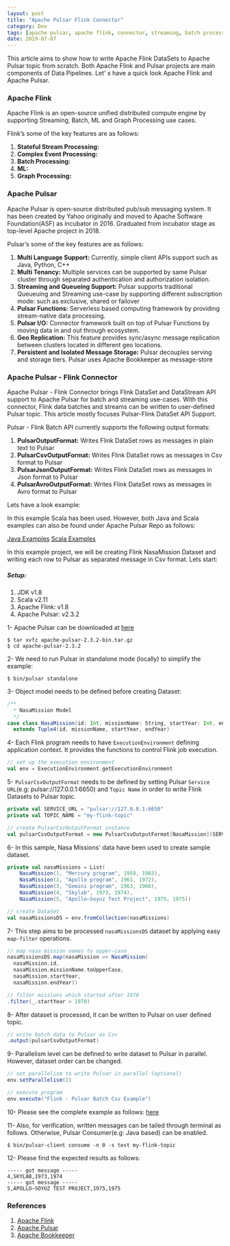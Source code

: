 ```yaml
---
layout: post
title: "Apache Pulsar Flink Connector"
category: Dev
tags: [apache pulsar, apache flink, connector, streaming, batch processing, pub-sub system, distributed systems]
date: 2019-07-07
---
```


<p>This article aims to show how to write Apache Flink DataSets to Apache Pulsar topic from scratch. Both Apache Flink and Pulsar projects are main components of Data Pipelines. Let' s have a quick look Apache Flink and Apache Pulsar.</p>

### Apache Flink
<p>Apache Flink is an open-source unified distributed compute engine by supporting Streaming, Batch, ML and Graph Processing use cases.</p>

<p>Flink’s some of the key features are as follows:</p>

1. **Stateful Stream Processing:**
1. **Complex Event Processing:**
1. **Batch Processing:**
1. **ML:**
1. **Graph Processing:**

### Apache Pulsar
<p>Apache Pulsar is open-source distributed pub/sub messaging system. It has been created by Yahoo originally and moved to Apache Software Foundation(ASF) as incubator in 2016. Graduated from incubator stage as top-level Apache project in 2018.</p>

<p>Pulsar’s some of the key features are as follows:</p>

1. **Multi Language Support:** Currently, simple client APIs support such as Java, Python, C++
1. **Multi Tenancy:** Multiple services can be supported by same Pulsar cluster through separated authentication and authorization isolation.
1. **Streaming and Queueing Support:** Pulsar supports traditional Queueuing and Streaming use-case by supporting different subscription mode: such as exclusive, shared or failover
1. **Pulsar Functions:** Serverless based computing framework by providing stream-native data processing.
1. **Pulsar I/O:** Connector framework built on top of Pulsar Functions by moving data in and out through ecosystem.
1. **Geo Replication:** This feature provides sync/async message replication between clusters located in different geo locations.
1. **Persistent and Isolated Message Storage:** Pulsar decouples serving and storage tiers. Pulsar uses Apache Bookkeeper as message-store


### Apache Pulsar - Flink Connector
<p>Apache Pulsar - Flink Connector brings Flink DataSet and DataStream API support to Apache Pulsar for batch and streaming use-cases. With this connector, Flink data batches and streams can be written to user-defined Pulsar topic. This article mostly focuses Pulsar-Flink DataSet API Support.</p>

<p>Pulsar - Flink Batch API currently supports the following output formats:</p>

1. **PulsarOutputFormat:** Writes Flink DataSet rows as messages in plain text to Pulsar
1. **PulsarCsvOutputFormat:** Writes Flink DataSet rows as messages in Csv format to Pulsar
1. **PulsarJsonOutputFormat:** Writes Flink DataSet rows as messages in Json format to Pulsar
1. **PulsarAvroOutputFormat:** Writes Flink DataSet rows as messages in Avro format to Pulsar

Lets have a look example:

<p>In this example Scala has been used. However, both Java and Scala examples can also be found under Apache Pulsar Repo as follows:</p>

[Java Examples](https://github.com/apache/pulsar/tree/master/examples/flink/src/main/java/org/apache/flink/batch/connectors/pulsar/example/)
[Scala Examples](https://github.com/apache/pulsar/tree/master/examples/flink/src/main/scala/org/apache/flink/batch/connectors/pulsar/example/)

<p>In this example project, we will be creating Flink NasaMission Dataset and writing each row to Pulsar as separated message in Csv format. Lets start:</p>

##### Setup:
1. JDK v1.8
1. Scala v2.11
1. Apache Flink: v1.8
1. Apache Pulsar: v2.3.2

1- Apache Pulsar can be downloaded at [here](https://pulsar.apache.org/en/download/)
```shell
$ tar xvfz apache-pulsar-2.3.2-bin.tar.gz
$ cd apache-pulsar-2.3.2
```

2- We need to run Pulsar in standalone mode (locally) to simplify the example:
```shell
$ bin/pulsar standalone
```

3- Object model needs to be defined before creating Dataset:
```scala
/**
  * NasaMission Model
  */
case class NasaMission(id: Int, missionName: String, startYear: Int, endYear: Int)
  extends Tuple4(id, missionName, startYear, endYear)
```

4- Each Flink program needs to have `ExecutionEnvironment` defining application context. It provides the functions to control Flink job execution.
```scala
// set up the execution environment
val env = ExecutionEnvironment.getExecutionEnvironment
```

5- `PulsarCsvOutputFormat` needs to be defined by setting Pulsar `Service URL`(e.g: pulsar://127.0.0.1:6650) and `Topic Name` in order to write Flink Datasets to Pulsar topic.
```scala
private val SERVICE_URL = "pulsar://127.0.0.1:6650"
private val TOPIC_NAME = "my-flink-topic"

// create PulsarCsvOutputFormat instance
val pulsarCsvOutputFormat = new PulsarCsvOutputFormat[NasaMission](SERVICE_URL, TOPIC_NAME)
```

6- In this sample, Nasa Missions' data have been used to create sample dataset.
```scala
private val nasaMissions = List(
    NasaMission(1, "Mercury program", 1959, 1963),
    NasaMission(2, "Apollo program", 1961, 1972),
    NasaMission(3, "Gemini program", 1963, 1966),
    NasaMission(4, "Skylab", 1973, 1974),
    NasaMission(5, "Apollo–Soyuz Test Project", 1975, 1975))

// create DataSet
val nasaMissionsDS = env.fromCollection(nasaMissions)
```

7- This step aims to be processed `nasaMissionsDS` dataset by applying easy `map-filter` operations.
```scala
// map nasa mission names to upper-case
nasaMissionsDS.map(nasaMission => NasaMission(
  nasaMission.id,
  nasaMission.missionName.toUpperCase,
  nasaMission.startYear,
  nasaMission.endYear))

// filter missions which started after 1970
.filter(_.startYear > 1970)
```

8- After dataset is processed, it can be written to Pulsar on user defined topic.
```scala
// write batch data to Pulsar as Csv
.output(pulsarCsvOutputFormat)
```

9- Parallelism level can be defined to write dataset to Pulsar in parallel. However, dataset order can be changed.
```scala
// set parallelism to write Pulsar in parallel (optional)
env.setParallelism(2)

// execute program
env.execute("Flink - Pulsar Batch Csv Example")
```

10- Please see the complete example as follows:
[here](https://github.com/apache/pulsar/tree/master/examples/flink/src/main/scala/org/apache/flink/batch/connectors/pulsar/example/FlinkPulsarBatchCsvSinkScalaExample.scala)

11- Also, for verification, written messages can be tailed through terminal as follows. Otherwise, Pulsar Consumer(e.g: Java based) can be enabled.
```shell
$ bin/pulsar-client consume -n 0 -s test my-flink-topic
```

12- Please find the expected results as follows:
```text
----- got message -----
4,SKYLAB,1973,1974
----- got message -----
5,APOLLO–SOYUZ TEST PROJECT,1975,1975
```

### References
1. [Apache Flink](https://flink.apache.org/)
1. [Apache Pulsar](https://pulsar.apache.org/)
1. [Apache Bookkeeper](https://bookkeeper.apache.org/)

